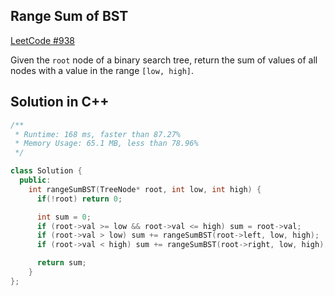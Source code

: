 ## Range Sum of BST
[LeetCode #938](https://leetcode.com/problems/range-sum-of-bst/)

Given the `root` node of a binary search tree, return the sum of values of all nodes with a value in the range `[low, high]`.

## Solution in C++

```cpp
/**
 * Runtime: 168 ms, faster than 87.27%
 * Memory Usage: 65.1 MB, less than 78.96%
 */

class Solution {
  public:
    int rangeSumBST(TreeNode* root, int low, int high) {
      if(!root) return 0;

      int sum = 0;
      if (root->val >= low && root->val <= high) sum = root->val;
      if (root->val > low) sum += rangeSumBST(root->left, low, high);
      if (root->val < high) sum += rangeSumBST(root->right, low, high);

      return sum;
    }
};
```